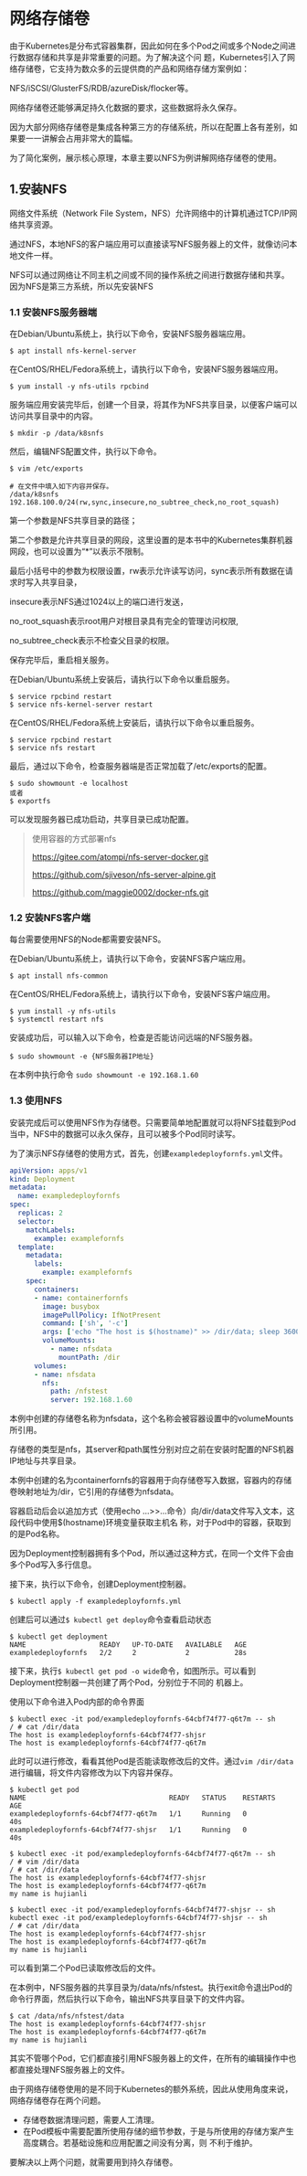 # 网络存储卷

由于Kubernetes是分布式容器集群，因此如何在多个Pod之间或多个Node之间进行数据存储和共享是非常重要的问题。为了解决这个问
题，Kubernetes引入了网络存储卷，它支持为数众多的云提供商的产品和网络存储方案例如：

NFS/iSCSI/GlusterFS/RDB/azureDisk/flocker等。

网络存储卷还能够满足持久化数据的要求，这些数据将永久保存。



因为大部分网络存储卷是集成各种第三方的存储系统，所以在配置上各有差别，如果要一一讲解会占用非常大的篇幅。

为了简化案例，展示核心原理，本章主要以NFS为例讲解网络存储卷的使用。

## 1.安装NFS

网络文件系统（Network File System，NFS）允许网络中的计算机通过TCP/IP网络共享资源。

通过NFS，本地NFS的客户端应用可以直接读写NFS服务器上的文件，就像访问本地文件一样。

NFS可以通过网络让不同主机之间或不同的操作系统之间进行数据存储和共享。
因为NFS是第三方系统，所以先安装NFS



### 1.1 安装NFS服务器端

在Debian/Ubuntu系统上，执行以下命令，安装NFS服务器端应用。

```shell
$ apt install nfs-kernel-server
```

在CentOS/RHEL/Fedora系统上，请执行以下命令，安装NFS服务器端应用。

```shell
$ yum install -y nfs-utils rpcbind
```

服务端应用安装完毕后，创建一个目录，将其作为NFS共享目录，以便客户端可以访问共享目录中的内容。

```shell
$ mkdir -p /data/k8snfs
```

然后，编辑NFS配置文件，执行以下命令。

```shell
$ vim /etc/exports

# 在文件中填入如下内容并保存。
/data/k8snfs
192.168.100.0/24(rw,sync,insecure,no_subtree_check,no_root_squash)
```

第一个参数是NFS共享目录的路径；

第二个参数是允许共享目录的网段，这里设置的是本书中的Kubernetes集群机器网段，也可以设置为“*”以表示不限制。

最后小括号中的参数为权限设置，rw表示允许读写访问，sync表示所有数据在请求时写入共享目录，

insecure表示NFS通过1024以上的端口进行发送，

no_root_squash表示root用户对根目录具有完全的管理访问权限,

no_subtree_check表示不检查父目录的权限。

保存完毕后，重启相关服务。

在Debian/Ubuntu系统上安装后，请执行以下命令以重启服务。

```shell
$ service rpcbind restart
$ service nfs-kernel-server restart
```

在CentOS/RHEL/Fedora系统上安装后，请执行以下命令以重启服务。

```shell
$ service rpcbind restart
$ service nfs restart
```

最后，通过以下命令，检查服务器端是否正常加载了/etc/exports的配置。

```shell
$ sudo showmount -e localhost
或者
$ exportfs
```

可以发现服务器已成功启动，共享目录已成功配置。

> 使用容器的方式部署nfs
>
> https://gitee.com/atompi/nfs-server-docker.git
>
> https://github.com/sjiveson/nfs-server-alpine.git
>
> https://github.com/maggie0002/docker-nfs.git



### 1.2 安装NFS客户端

每台需要使用NFS的Node都需要安装NFS。

在Debian/Ubuntu系统上，请执行以下命令，安装NFS客户端应用。

```shell
$ apt install nfs-common
```

在CentOS/RHEL/Fedora系统上，请执行以下命令，安装NFS客户端应用。

```shell
$ yum install -y nfs-utils
$ systemctl restart nfs
```

安装成功后，可以输入以下命令，检查是否能访问远端的NFS服务器。

```shell
$ sudo showmount -e {NFS服务器IP地址}
```

在本例中执行命令 `sudo showmount -e 192.168.1.60`



### 1.3 使用NFS

安装完成后可以使用NFS作为存储卷。只需要简单地配置就可以将NFS挂载到Pod当中，NFS中的数据可以永久保存，且可以被多个Pod同时读写。

为了演示NFS存储卷的使用方式，首先，创建`exampledeployfornfs.yml`文件。

```yaml
apiVersion: apps/v1
kind: Deployment
metadata:
  name: exampledeployfornfs
spec:
  replicas: 2
  selector:
    matchLabels:
      example: examplefornfs
  template:
    metadata:
      labels:
        example: examplefornfs
    spec:
      containers:
      - name: containerfornfs
        image: busybox
        imagePullPolicy: IfNotPresent
        command: ['sh', '-c']
        args: ['echo "The host is $(hostname)" >> /dir/data; sleep 3600']
        volumeMounts:
          - name: nfsdata
            mountPath: /dir
      volumes:
      - name: nfsdata
        nfs:
          path: /nfstest
          server: 192.168.1.60
```

本例中创建的存储卷名称为nfsdata，这个名称会被容器设置中的volumeMounts所引用。

存储卷的类型是nfs，其server和path属性分别对应之前在安装时配置的NFS机器IP地址与共享目录。

本例中创建的名为containerfornfs的容器用于向存储卷写入数据，容器内的存储卷映射地址为/dir，它引用的存储卷为nfsdata。

容器启动后会以追加方式（使用echo ...>>...命令）向/dir/data文件写入文本，这段代码中使用$(hostname)环境变量获取主机名
称，对于Pod中的容器，获取到的是Pod名称。

因为Deployment控制器拥有多个Pod，所以通过这种方式，在同一个文件下会由多个Pod写入多行信息。

接下来，执行以下命令，创建Deployment控制器。

```shell
$ kubectl apply -f exampledeployfornfs.yml
```

创建后可以通过`$ kubectl get deploy`命令查看启动状态

```shell
$ kubectl get deployment
NAME                  READY   UP-TO-DATE   AVAILABLE   AGE
exampledeployfornfs   2/2     2            2           28s
```

接下来，执行`$ kubectl get pod -o wide`命令，如图所示。可以看到Deployment控制器一共创建了两个Pod，分别位于不同的
机器上。

使用以下命令进入Pod内部的命令界面

```shell
$ kubectl exec -it pod/exampledeployfornfs-64cbf74f77-q6t7m -- sh
/ # cat /dir/data
The host is exampledeployfornfs-64cbf74f77-shjsr
The host is exampledeployfornfs-64cbf74f77-q6t7m
```

此时可以进行修改，看看其他Pod是否能读取修改后的文件。通过`vim /dir/data`进行编辑，将文件内容修改为以下内容并保存。

```shell
$ kubectl get pod
NAME                                   READY   STATUS    RESTARTS   AGE
exampledeployfornfs-64cbf74f77-q6t7m   1/1     Running   0          40s
exampledeployfornfs-64cbf74f77-shjsr   1/1     Running   0          40s

$ kubectl exec -it pod/exampledeployfornfs-64cbf74f77-q6t7m -- sh
/ # vim /dir/data
/ # cat /dir/data
The host is exampledeployfornfs-64cbf74f77-shjsr
The host is exampledeployfornfs-64cbf74f77-q6t7m
my name is hujianli

$ kubectl exec -it pod/exampledeployfornfs-64cbf74f77-shjsr -- sh
kubectl exec -it pod/exampledeployfornfs-64cbf74f77-shjsr -- sh
/ # cat /dir/data
The host is exampledeployfornfs-64cbf74f77-shjsr
The host is exampledeployfornfs-64cbf74f77-q6t7m
my name is hujianli
```

可以看到第二个Pod已读取修改后的文件。

在本例中，NFS服务器的共享目录为/data/nfs/nfstest。执行exit命令退出Pod的命令行界面，然后执行以下命令，输出NFS共享目录下的文件内容。

```shell
$ cat /data/nfs/nfstest/data
The host is exampledeployfornfs-64cbf74f77-shjsr
The host is exampledeployfornfs-64cbf74f77-q6t7m
my name is hujianli
```

其实不管哪个Pod，它们都直接引用NFS服务器上的文件，在所有的编辑操作中也都直接处理NFS服务器上的文件。

由于网络存储卷使用的是不同于Kubernetes的额外系统，因此从使用角度来说，网络存储卷存在两个问题。

- 存储卷数据清理问题，需要人工清理。
- 在Pod模板中需要配置所使用存储的细节参数，于是与所使用的存储方案产生高度耦合。若基础设施和应用配置之间没有分离，则
  不利于维护。



要解决以上两个问题，就需要用到持久存储卷。
